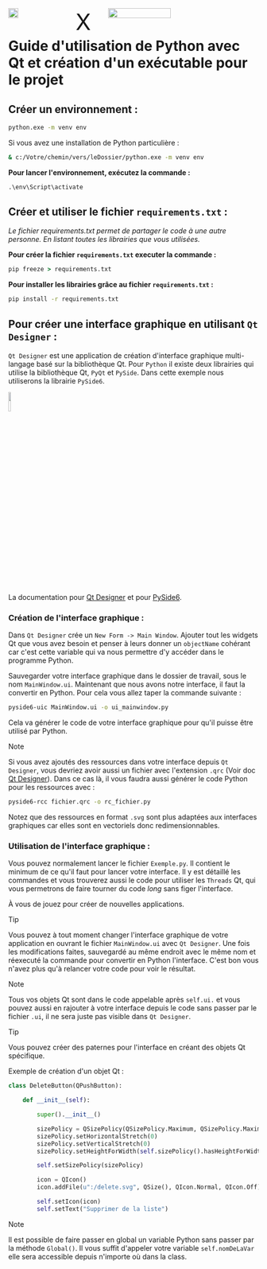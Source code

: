 

<div style="display: flex;">
    <img src="https://upload.wikimedia.org/wikipedia/commons/thumb/8/81/Qt_logo_neon_2022.svg/langfr-180px-Qt_logo_neon_2022.svg.png" style="width: 20%;">
    <div style="width: 100px; height: 1px; font-size: 45px; text-align: center;">X</div>
    <img src="https://www.python.org/static/img/python-logo@2x.png" style="width: 50%;">
</div>

# Guide d'utilisation de Python avec Qt et création d'un exécutable pour le projet

## Créer un environnement :

```cmd
python.exe -m venv env
```

Si vous avez une installation de Python particulière :

```cmd
& c:/Votre/chemin/vers/leDossier/python.exe -m venv env
```

**Pour lancer l'environnement, exécutez la commande :**

```cmd
.\env\Script\activate
```

## Créer et utiliser le fichier `requirements.txt` :

_Le fichier requirements.txt permet de partager le code à une autre personne. En listant toutes les librairies que vous utilisées._

**Pour créer la fichier `requirements.txt` executer la commande :**

```cmd
pip freeze > requirements.txt
```

**Pour installer les librairies grâce au fichier `requirements.txt` :**

```cmd
pip install -r requirements.txt
```

## Pour créer une interface graphique en utilisant `Qt Designer` :

`Qt Designer` est une application de création d'interface graphique multi-langage
basé sur la bibliothèque Qt. Pour `Python` il existe deux librairies qui utilise 
la bibliothèque Qt, `PyQt` et `PySide`. Dans cette exemple nous utiliserons la
librairie `PySide6`.

<img src="https://qt-wiki-uploads.s3.amazonaws.com/images/e/ed/Qtforpython2023.png" style="width: 10%;">

La documentation pour 
[Qt Designer](https://doc.qt.io/qt-6/qtdesigner-manual.html) 
et pour [PySide6](https://doc.qt.io/qtforpython-6/index.html).

### Création de l'interface graphique :

Dans `Qt Designer` crée un `New Form -> Main Window`. Ajouter tout les widgets 
Qt que vous avez besoin et penser à leurs donner un `objectName` cohérant car
c'est cette variable qui va nous permettre d'y accéder dans le programme Python.

Sauvegarder votre interface graphique dans le dossier de travail, sous le nom 
`MainWindow.ui`. Maintenant que nous avons notre interface, il faut la convertir
en Python. Pour cela vous allez taper la commande suivante :

```cmd
pyside6-uic MainWindow.ui -o ui_mainwindow.py
```

Cela va générer le code de votre interface graphique pour qu'il puisse être
utilisé par Python.

> [!NOTE]
> Si vous avez ajoutés des ressources dans votre interface depuis `Qt Designer`, 
> vous devriez avoir aussi un fichier avec l'extension `.qrc` (Voir doc 
> [Qt Designer](https://doc.qt.io/qt-6/qtdesigner-manual.html)). Dans ce cas là,
> il vous faudra aussi générer le code Python pour les ressources avec :
> ```cmd
> pyside6-rcc fichier.qrc -o rc_fichier.py
> ```
> Notez que des ressources en format `.svg` sont plus adaptées aux interfaces
> graphiques car elles sont en vectoriels donc redimensionnables.

### Utilisation de l'interface graphique :

Vous pouvez normalement lancer le fichier `Exemple.py`. Il contient le minimum 
de ce qu'il faut pour lancer votre interface. Il y est détaillé les commandes
et vous trouverez aussi le code pour utiliser les `Threads` Qt, qui vous 
permetrons de faire tourner du code _long_ sans figer l'interface.

À vous de jouez pour créer de nouvelles applications.

> [!TIP]
> Vous pouvez à tout moment changer l'interface graphique de votre application en
> ouvrant le fichier `MainWindow.ui` avec `Qt Designer`. Une fois les 
> modifications faites, sauvegardé au même endroit avec le même nom et réexecuté 
> la commande  pour convertir en Python l'interface. C'est bon vous n'avez plus 
> qu'à relancer votre code pour voir le résultat.

> [!NOTE]
> Tous vos objets Qt sont dans le code appelable après `self.ui.` et vous pouvez 
> aussi en rajouter à votre interface depuis le code sans passer par le fichier 
> `.ui`, il ne sera juste pas visible dans `Qt Designer`.

> [!TIP]
> Vous pouvez créer des paternes pour l'interface en créant des objets Qt 
> spécifique.
> 
> Exemple de création d'un objet Qt :
> ```python
> class DeleteButton(QPushButton):
> 
>     def __init__(self):
> 
>         super().__init__()
> 
>         sizePolicy = QSizePolicy(QSizePolicy.Maximum, QSizePolicy.Maximum)
>         sizePolicy.setHorizontalStretch(0)
>         sizePolicy.setVerticalStretch(0)
>         sizePolicy.setHeightForWidth(self.sizePolicy().hasHeightForWidth())
> 
>         self.setSizePolicy(sizePolicy)
> 
>         icon = QIcon()
>         icon.addFile(u":/delete.svg", QSize(), QIcon.Normal, QIcon.Off)
> 
>         self.setIcon(icon)
>         self.setText("Supprimer de la liste")
> ```

> [!NOTE]
> Il est possible de faire passer en global un variable Python sans passer par la
> méthode `Global()`. Il vous suffit d'appeler votre variable `self.nomDeLaVar` 
> elle sera accessible depuis n'importe où dans la class.